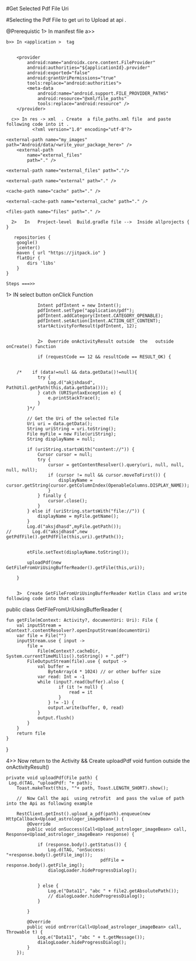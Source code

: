 #Get Selected Pdf File Uri 

#Selecting the  Pdf File to get uri to Upload at  api . 

@Prerequistic
  1> In manifest file 
      a>>  
    <uses-permission android:name="android.permission.WRITE_EXTERNAL_STORAGE" />
    <uses-permission android:name="android.permission.READ_EXTERNAL_STORAGE" />
    
    b>> In <application >  tag 
      

        <provider
            android:name="androidx.core.content.FileProvider"
            android:authorities="${applicationId}.provider"
            android:exported="false"
            android:grantUriPermissions="true"
            tools:replace="android:authorities">
            <meta-data
                android:name="android.support.FILE_PROVIDER_PATHS"
                android:resource="@xml/file_paths"
                tools:replace="android:resource" />
        </provider>

      c>> In res -> xml  . Create  a file_paths.xml file  and paste following code into it . 
              <?xml version="1.0" encoding="utf-8"?>
<paths>


    <external-path name="my_images" path="Android/data/<write_your_package_here>" />
        <external-path
            name="external_files"
            path="." />

    <external-path name="external_files" path="."/>

    <external-path name="external" path="." />

    <cache-path name="cache" path="." />

    <external-cache-path name="external_cache" path="." />

    <files-path name="files" path="." />

</paths>

      
      
      2>   In   Project-level  Build.gradle file -->  Inside allprojects { }
          
       repositories {
        google()
        jcenter()
        maven { url "https://jitpack.io" }
        flatDir {
            dirs 'libs'
        }
    }
    
    Steps ===>> 
   1> IN select button onClick Function 
   
    
                Intent pdfIntent = new Intent();
                pdfIntent.setType("application/pdf");
                pdfIntent.addCategory(Intent.CATEGORY_OPENABLE);
                pdfIntent.setAction(Intent.ACTION_GET_CONTENT);
                startActivityForResult(pdfIntent, 12);
                
                
                2>  Override onActivityResult outside  the   outside  onCreate() function 
                
                if (requestCode == 12 && resultCode == RESULT_OK) {


        /*    if (data!=null && data.getData()!=null){
                try {
                    Log.d("akjshdasd", PathUtil.getPath(this,data.getData()));
                } catch (URISyntaxException e) {
                    e.printStackTrace();
                }
            }*/

            // Get the Uri of the selected file
            Uri uri = data.getData();
            String uriString = uri.toString();
            File myFile = new File(uriString);
            String displayName = null;

            if (uriString.startsWith("content://")) {
                Cursor cursor = null;
                try {
                    cursor = getContentResolver().query(uri, null, null, null, null);
                    if (cursor != null && cursor.moveToFirst()) {
                        displayName = cursor.getString(cursor.getColumnIndex(OpenableColumns.DISPLAY_NAME));
                    }
                } finally {
                    cursor.close();
                }
            } else if (uriString.startsWith("file://")) {
                displayName = myFile.getName();
            }
            Log.d("aksjdhasd",myFile.getPath());
    //        Log.d("aksjdhasd",new getPdfFile().getPdfFile(this,uri).getPath());


            etFile.setText(displayName.toString());

            uploadPdf(new GetFileFromUriUsingBufferReader().getFile(this,uri));

        }

        
        3>  Create GetFileFromUriUsingBufferReader Kotlin Class and write following code into that class 
        
          
public  class GetFileFromUriUsingBufferReader {


    fun getFile(mContext: Activity?, documentUri: Uri): File {
        val inputStream = mContext?.contentResolver?.openInputStream(documentUri)
        var file = File("")
        inputStream.use { input ->
            file =
                File(mContext?.cacheDir, System.currentTimeMillis().toString() + ".pdf")
            FileOutputStream(file).use { output ->
                val buffer =
                    ByteArray(4 * 1024) // or other buffer size
                var read: Int = -1
                while (input?.read(buffer).also {
                        if (it != null) {
                            read = it
                        }
                    } != -1) {
                    output.write(buffer, 0, read)
                }
                output.flush()
            }
        }
        return file
    }
}


4>>    Now return to the Activity &&   Create  uploadPdf void funtion outside the onActivityResult() 

    private void uploadPdf(File path) {
     Log.d(TAG, "uploadPdf: "+ path);
        Toast.makeText(this, ""+ path, Toast.LENGTH_SHORT).show();
        
        //  Now Call the api  using retrofit  and pass the value of path into the Api as following example 
        
        RestClient.getInst().upload_a_pdf(path).enqueue(new HttpCallback<Upload_astrologer_imageBean>() {
            @Override
            public void onSuccess(Call<Upload_astrologer_imageBean> call, Response<Upload_astrologer_imageBean> response) {

                if (response.body().getStatus()) {
                    Log.d(TAG, "onSuccess: "+response.body().getFile_img());
                                        pdfFile = response.body().getFile_img();
                    dialogLoader.hideProgressDialog();


                } else {
                    Log.e("Data11", "abc " + file2.getAbsolutePath());
                    // dialogLoader.hideProgressDialog();
                }

            }

            @Override
            public void onError(Call<Upload_astrologer_imageBean> call, Throwable t) {
                Log.e("Data11", "abc " + t.getMessage());
                dialogLoader.hideProgressDialog();
            }
        });

    
    
    
